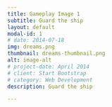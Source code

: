 ```yaml
---
title: Gameplay Image 1
subtitle: Guard the ship
layout: default
modal-id: 1
# date: 2014-07-18
img: dreams.png
thumbnail: dreams-thumbnail.png
alt: image-alt
# project-date: April 2014
# client: Start Bootstrap
# category: Web Development
description: Guard the ship

---
```


